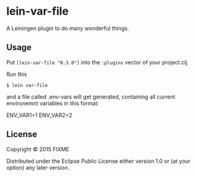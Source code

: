 # lein-var-file

A Leiningen plugin to do many wonderful things.

## Usage

Put `[lein-var-file "0.3.0"]` into the `:plugins` vector of your project.clj.

Run this

    $ lein var-file

and a file called .env-vars will get generated, containing all current environemnt variables in this format:

ENV_VAR1=1
ENV_VAR2=2

## License

Copyright © 2015 FIXME

Distributed under the Eclipse Public License either version 1.0 or (at
your option) any later version.
